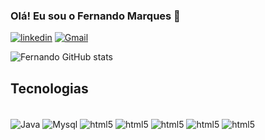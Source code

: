### Olá! Eu sou o Fernando Marques 👋

[![linkedin](https://img.shields.io/badge/LinkedIn-0077B5?style=for-the-badge&logo=linkedin&logoColor=white)](https://www.linkedin.com/in/fernando-pozo-marques-junior/)
[![Gmail](https://img.shields.io/badge/Gmail-D14836?style=for-the-badge&logo=gmail&logoColor=white)](fernandopozomqs@gmail.com)


![Fernando GitHub stats](https://github-readme-stats.vercel.app/api?username=Fernando-Pozo&show_icons=true&theme=dracula)

## Tecnologias
<div style="display: inline_block"><br>
<img align="center" alt="Java" src="	https://img.shields.io/badge/Java-ED8B00?style=for-the-badge&logo=java&logoColor=white">
<img align="center" alt="Mysql" src="https://img.shields.io/badge/MySQL-00000F?style=for-the-badge&logo=mysql&logoColor=white">
<img align="center" alt="html5" src="	https://img.shields.io/badge/HTML-239120?style=for-the-badge&logo=html5&logoColor=white">
<img align="center" alt="html5" src="https://img.shields.io/badge/CSS-239120?&style=for-the-badge&logo=css3&logoColor=white">
<img align="center" alt="html5" src="https://img.shields.io/badge/JavaScript-F7DF1E?style=for-the-badge&logo=javascript&logoColor=black">
<img align="center" alt="html5" src="https://img.shields.io/badge/Angular-DD0031?style=for-the-badge&logo=angular&logoColor=white">
<img align="center" alt="html5" src="https://img.shields.io/badge/Bootstrap-563D7C?style=for-the-badge&logo=bootstrap&logoColor=white">
</div>


